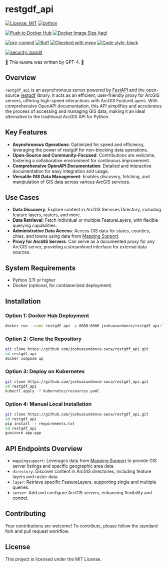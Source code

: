 # restgdf_api

[![License: MIT](https://img.shields.io/badge/License-MIT-yellow.svg)](https://opensource.org/licenses/MIT)
[![python](https://img.shields.io/badge/Python-3.11-3776AB.svg?style=flat&logo=python&logoColor=white)](https://www.python.org)

[![Push to Docker Hub](https://github.com/joshuasundance-swca/restgdf_api/actions/workflows/docker-hub.yml/badge.svg)](https://github.com/joshuasundance-swca/restgdf_api/actions/workflows/docker-hub.yml)
[![Docker Image Size (tag)](https://img.shields.io/docker/image-size/joshuasundance/restgdf_api/latest)](https://hub.docker.com/r/joshuasundance/restgdf_api)

[![pre-commit](https://img.shields.io/badge/pre--commit-enabled-brightgreen?logo=pre-commit&logoColor=white)](https://github.com/pre-commit/pre-commit)
[![Ruff](https://img.shields.io/endpoint?url=https://raw.githubusercontent.com/charliermarsh/ruff/main/assets/badge/v1.json)](https://github.com/charliermarsh/ruff)
[![Checked with mypy](http://www.mypy-lang.org/static/mypy_badge.svg)](http://mypy-lang.org/)
[![Code style: black](https://img.shields.io/badge/code%20style-black-000000.svg)](https://github.com/psf/black)

[![security: bandit](https://img.shields.io/badge/security-bandit-yellow.svg)](https://github.com/PyCQA/bandit)


🤖 This `README` was written by GPT-4. 🤖

## Overview
`restgdf_api` is an asynchronous server powered by [FastAPI](https://github.com/tiangolo/fastapi) and the open-source [restgdf](https://github.com/joshuasundance-swca/restgdf) library. It acts as an efficient, user-friendly proxy for ArcGIS servers, offering high-speed interactions with ArcGIS FeatureLayers. With comprehensive OpenAPI documentation, this API simplifies and accelerates the process of accessing and managing GIS data, making it an ideal alternative to the traditional ArcGIS API for Python.

## Key Features
- **Asynchronous Operations**: Optimized for speed and efficiency, leveraging the power of restgdf for non-blocking data operations.
- **Open-Source and Community-Focused**: Contributions are welcome, fostering a collaborative environment for continuous improvement.
- **Comprehensive OpenAPI Documentation**: Detailed and interactive documentation for easy integration and usage.
- **Versatile GIS Data Management**: Enables discovery, fetching, and manipulation of GIS data across various ArcGIS services.

## Use Cases
- **Data Discovery**: Explore content in ArcGIS Services Directory, including feature layers, rasters, and more.
- **Data Retrieval**: Fetch individual or multiple FeatureLayers, with flexible querying capabilities.
- **Administrative Data Access**: Access GIS data for states, counties, cities, and towns using data from [Mapping Support](https://mappingsupport.com/).
- **Proxy for ArcGIS Servers**: Can serve as a documented proxy for any ArcGIS server, providing a streamlined interface for external data sources.

## System Requirements
- Python 3.11 or higher
- Docker (optional, for containerized deployment)

## Installation

### Option 1: Docker Hub Deployment
```bash
docker run --name restgdf_api -p 8080:8080 joshuasundance/restgdf_api:latest
```

### Option 2: Clone the Repository
```bash
git clone https://github.com/joshuasundance-swca/restgdf_api.git
cd restgdf_api
docker compose up
```

### Option 3: Deploy on Kubernetes
```bash
git clone https://github.com/joshuasundance-swca/restgdf_api.git
cd restgdf_api
kubectl apply -f kubernetes/resources.yaml
```

### Option 4: Manual Local Installation
```bash
git clone https://github.com/joshuasundance-swca/restgdf_api.git
cd restgdf_api
pip install -r requirements.txt
cd restgdf_api
gunicorn app:app
```

## API Endpoints Overview
- `mappingsupport`: Leverages data from [Mapping Support](https://mappingsupport.com/) to provide GIS server listings and specific geographic area data.
- `directory`: Discover content in ArcGIS directories, including feature layers and raster data.
- `layer`: Retrieve specific FeatureLayers, supporting single and multiple queries.
- `server`: Add and configure ArcGIS servers, enhancing flexibility and control.


## Contributing
Your contributions are welcome! To contribute, please follow the standard fork and pull request workflow.

## License
This project is licensed under the MIT License.
